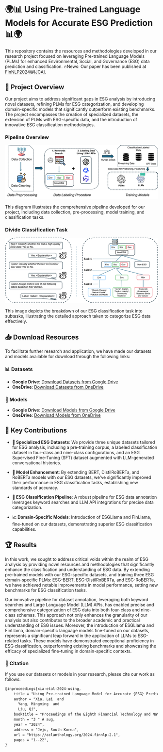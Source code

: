 # 🌍📊 Using Pre-trained Language Models for Accurate ESG Prediction 📊🌍

This repository contains the resources and methodologies developed in our research project focused on leveraging Pre-trained Language Models (PLMs) for enhanced Environmental, Social, and Governance (ESG) data prediction and classification.
🔥News: Our paper has been published at [FinNLP2024@IJCAI](https://aclanthology.org/2024.finnlp-2.1/).

## 📄 Project Overview

Our project aims to address significant gaps in ESG analysis by introducing novel datasets, refining PLMs for ESG categorization, and developing domain-specific models that significantly outperform existing benchmarks. The project encompasses the creation of specialized datasets, the extension of PLMs with ESG-specific data, and the introduction of innovative ESG classification methodologies.

### Pipeline Overview

![Pipeline Overview](images/flowchat.png)

This diagram illustrates the comprehensive pipeline developed for our project, including data collection, pre-processing, model training, and classification tasks.

### Divide Classification Task

![Divide Classification Task](images/divideTask.png)

This image depicts the breakdown of our ESG classification task into subtasks, illustrating the detailed approach taken to categorize ESG data effectively.

## 📥 Download Resources

To facilitate further research and application, we have made our datasets and models available for download through the following links:

### 📊 Datasets

- **Google Drive**: [Download Datasets from Google Drive](https://drive.google.com/drive/folders/1PWQqt_1GQvmARwYpni1n9QlHO2J-n9Ni?usp=drive_link)
- **OneDrive**: [Download Datasets from OneDrive](https://connecthkuhk-my.sharepoint.com/:f:/g/personal/u26125xl_connect_hku_hk/EoXJsx9B--ZCgI80Mom0nswBkYwPiiu8Uo1hr4Dtjlo45Q?e=pldO3e)

### 🧠 Models

- **Google Drive**: [Download Models from Google Drive](https://drive.google.com/drive/folders/1rMFWsNnmiABWESJxxqjjbRcT_nsrMfq8?usp=sharing)
- **OneDrive**: [Download Models from OneDrive](https://connecthkuhk-my.sharepoint.com/:f:/g/personal/u26125xl_connect_hku_hk/EjzzNw9N0yRLkaP3amdeguEB5TpVqsCvUX7Z5TvJCeLb4w?e=DGqDvg)

## 🎯 Key Contributions

- **📂 Specialized ESG Datasets**: We provide three unique datasets tailored for ESG analysis, including a pre-training corpus, a labeled classification dataset in four-class and nine-class configurations, and an ESG Supervised Fine-Tuning (SFT) dataset augmented with LLM-generated conversational histories.

- **🚀 Model Enhancement**: By extending BERT, DistilRoBERTa, and RoBERTa models with our ESG datasets, we've significantly improved their performance in ESG classification tasks, establishing new standards of accuracy.

- **🔧 ESG Classification Pipeline**: A robust pipeline for ESG data annotation leverages keyword searches and LLM API integrations for precise data categorization.

- **📈 Domain-Specific Models**: Introduction of ESGLlama and FinLlama, fine-tuned on our datasets, demonstrating superior ESG classification capabilities.

## 🏆 Results

In this work, we sought to address critical voids within the realm of ESG analysis by providing novel resources and methodologies that significantly enhance the classification and understanding of ESG data. By extending pre-trained models with our ESG-specific datasets, and training three ESG domain-specific PLMs: ESG-BERT, ESG-DistilRoBERTa, and ESG-RoBERTa, we have achieved notable improvements in model performance, setting new benchmarks for ESG classification tasks.

Our innovative pipeline for dataset annotation, leveraging both keyword searches and Large Language Model (LLM) APIs, has enabled precise and comprehensive categorization of ESG data into both four-class and nine-class schemas. This approach not only enhances the granularity of our analysis but also contributes to the broader academic and practical understanding of ESG issues. Moreover, the introduction of ESGLlama and FinLlama, domain-specific language models fine-tuned on our datasets, represents a significant leap forward in the application of LLMs to ESG-related tasks. These models have demonstrated exceptional proficiency in ESG classification, outperforming existing benchmarks and showcasing the efficacy of specialized fine-tuning in domain-specific contexts.

### 📑 Citation

If you use our datasets or models in your research, please cite our work as follows:

```latex
@inproceedings{xia-etal-2024-using,
    title = "Using Pre-trained Language Model for Accurate {ESG} Prediction",
    author = "Xia, Lei  and
      Yang, Mingming  and
      Liu, Qi",
    booktitle = "Proceedings of the Eighth Financial Technology and Natural Language Processing and the 1st Agent AI for Scenario Planning",
    month = "3 " # aug,
    year = "2024",
    address = "Jeju, South Korea",
    url = "https://aclanthology.org/2024.finnlp-2.1",
    pages = "1--22",
}
```
